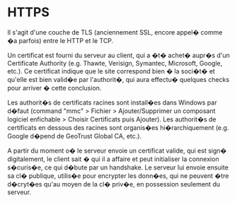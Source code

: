 # HTTPS

Il s'agit d'une couche de TLS (anciennement SSL, encore appel� comme �a parfois) entre le HTTP et le TCP.

Un certificat est fourni du serveur au client, qui a �t� achet� aupr�s d'un Certificate Authority (e.g. Thawte, Verisign, Symantec, Microsoft, Google, etc.).
Ce certificat indique que le site correspond bien � la soci�t� et qu'elle est bien valid�e par l'authorit�, qui aura effectu� quelques checks pour arriver � cette conclusion.

Les authorit�s de certificats racines sont install�es dans Windows par d�faut (command "mmc" > Fichier > Ajouter/Supprimer un composant logiciel enfichable > Choisir Certificats puis Ajouter).
Les authorit�s de certificats en dessous des racines sont organis�es hi�rarchiquement (e.g. Google d�pend de GeoTrust Global CA, etc.).

A partir du moment o� le serveur envoie un certificat valide, qui est sign� digitalement, le client sait � qui il a affaire et peut initialiser la connexion s�curis�e, ce qui d�bute par un handshake.
Le serveur lui envoie ensuite sa cl� publique, utilis�e pour encrypter les donn�es, qui ne peuvent �tre d�cryt�es qu'au moyen de la cl� priv�e, en possession seulement du serveur.
